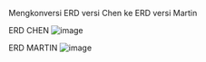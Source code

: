 Mengkonversi ERD versi Chen ke ERD versi Martin

ERD CHEN
![image](https://github.com/natasyanvitaa/Natasya-Novitasari/assets/160209181/029cb4be-c564-49b2-8fa3-a7de0cd7e0f7)

ERD MARTIN
![image](https://github.com/natasyanvitaa/Natasya-Novitasari/assets/160209181/5d3d4ac1-3672-47f3-b7a8-74ad85bb815d)
